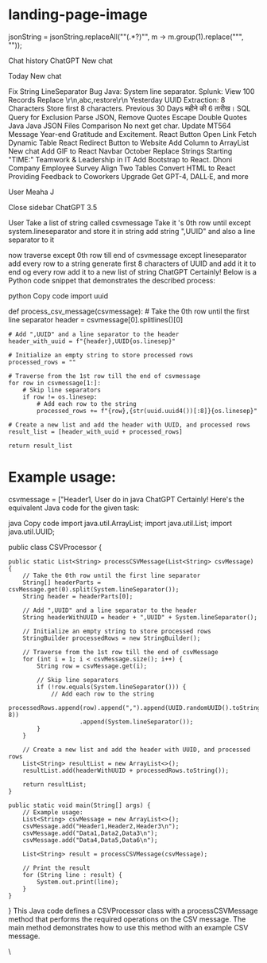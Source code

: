 # landing-page-image

 jsonString = jsonString.replaceAll("\"(.*?)\"", m -> m.group(1).replace("\"", ""));


Chat history
ChatGPT
New chat

Today
New chat

Fix String LineSeparator Bug
Java: System line separator.
Splunk: View 100 Records
Replace \r\n,abc,restore\r\n
Yesterday
UUID Extraction: 8 Characters
Store first 8 characters.
Previous 30 Days
महीने की 6 तारीख।
SQL Query for Exclusion
Parse JSON, Remove Quotes
Escape Double Quotes Java
Java JSON Files Comparison
No next get char.
Update MT564 Message
Year-end Gratitude and Excitement.
React Button Open Link
Fetch Dynamic Table React
Redirect Button to Website
Add Column to ArrayList
New chat
Add GIF to React Navbar
October
Replace Strings Starting "TIME:"
Teamwork & Leadership in IT
Add Bootstrap to React.
Dhoni Company Employee Survey
Align Two Tables
Convert HTML to React
Providing Feedback to Coworkers
Upgrade
Get GPT-4, DALL·E, and more

User
Meaha J

Close sidebar
ChatGPT 3.5

User
Take a list of string called csvmessage 
Take it 's 0th row until  except system.lineseparator and store it in string
add string ",UUID" and also a line separator to it


now traverse except 0th row till end of csvmessage
except lineseparator add every row to a string
generate first 8 characters of UUID  and add it it to end og every row 
add it to a new list of string
ChatGPT
Certainly! Below is a Python code snippet that demonstrates the described process:

python
Copy code
import uuid

def process_csv_message(csvmessage):
    # Take the 0th row until the first line separator
    header = csvmessage[0].splitlines()[0]
    
    # Add ",UUID" and a line separator to the header
    header_with_uuid = f"{header},UUID{os.linesep}"

    # Initialize an empty string to store processed rows
    processed_rows = ""

    # Traverse from the 1st row till the end of csvmessage
    for row in csvmessage[1:]:
        # Skip line separators
        if row != os.linesep:
            # Add each row to the string
            processed_rows += f"{row},{str(uuid.uuid4())[:8]}{os.linesep}"

    # Create a new list and add the header with UUID, and processed rows
    result_list = [header_with_uuid + processed_rows]

    return result_list

# Example usage:
csvmessage = ["Header1,
User
do in java
ChatGPT
Certainly! Here's the equivalent Java code for the given task:

java
Copy code
import java.util.ArrayList;
import java.util.List;
import java.util.UUID;

public class CSVProcessor {

    public static List<String> processCSVMessage(List<String> csvMessage) {
        // Take the 0th row until the first line separator
        String[] headerParts = csvMessage.get(0).split(System.lineSeparator());
        String header = headerParts[0];

        // Add ",UUID" and a line separator to the header
        String headerWithUUID = header + ",UUID" + System.lineSeparator();

        // Initialize an empty string to store processed rows
        StringBuilder processedRows = new StringBuilder();

        // Traverse from the 1st row till the end of csvMessage
        for (int i = 1; i < csvMessage.size(); i++) {
            String row = csvMessage.get(i);

            // Skip line separators
            if (!row.equals(System.lineSeparator())) {
                // Add each row to the string
                processedRows.append(row).append(",").append(UUID.randomUUID().toString().substring(0, 8))
                        .append(System.lineSeparator());
            }
        }

        // Create a new list and add the header with UUID, and processed rows
        List<String> resultList = new ArrayList<>();
        resultList.add(headerWithUUID + processedRows.toString());

        return resultList;
    }

    public static void main(String[] args) {
        // Example usage:
        List<String> csvMessage = new ArrayList<>();
        csvMessage.add("Header1,Header2,Header3\n");
        csvMessage.add("Data1,Data2,Data3\n");
        csvMessage.add("Data4,Data5,Data6\n");

        List<String> result = processCSVMessage(csvMessage);

        // Print the result
        for (String line : result) {
            System.out.print(line);
        }
    }
}
This Java code defines a CSVProcessor class with a processCSVMessage method that performs the required operations on the CSV message. The main method demonstrates how to use this method with an example CSV message.






\

